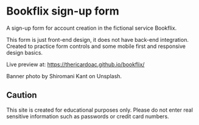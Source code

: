 # Bookflix sign-up form

A sign-up form for account creation in the fictional service Bookflix.

This form is just front-end design, it does not have back-end integration. Created to practice form controls and some mobile first and responsive design basics.

Live preview at: https://thericardoac.github.io/bookflix/

Banner photo by Shiromani Kant on Unsplash.

## Caution
This site is created for educational purposes only. Please do not enter real sensitive information such as passwords or credit card numbers.
